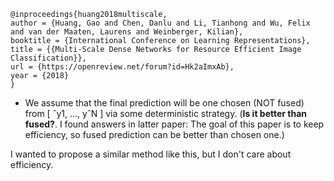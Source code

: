 ```
@inproceedings{huang2018multiscale,
author = {Huang, Gao and Chen, Danlu and Li, Tianhong and Wu, Felix and van der Maaten, Laurens and Weinberger, Kilian},
booktitle = {International Conference on Learning Representations},
title = {{Multi-Scale Dense Networks for Resource Efficient Image Classification}},
url = {https://openreview.net/forum?id=Hk2aImxAb},
year = {2018}
}
```
- We assume that the final prediction will be one chosen (NOT fused) from [ ˆy1, ..., yˆN ] via some deterministic strategy. (**Is it better than fused?**. I found answers in latter paper: The goal of this paper is to keep efficiency, so fused prediction can be better than chosen one.)

I wanted to propose a similar method like this, but I don't care about efficiency. 